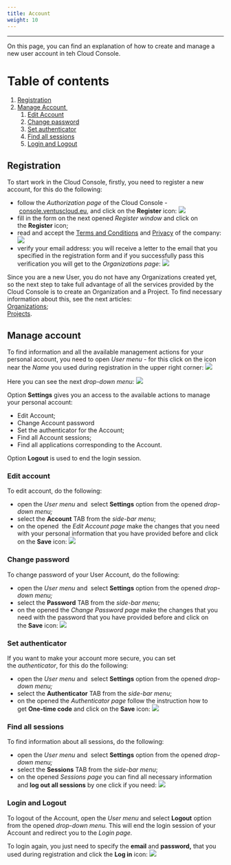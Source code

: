 ```yaml
---
title: Account
weight: 10
---
```

___
On this page, you can find an explanation of how to create and manage a new user account in teh Cloud Console.

# Table of contents
1. [Registration](#registration)
2. [Manage Account ](#manage-account)
   1. [Edit Account](#edit-account)
   2. [Change password](#change-password)
   3. [Set authenticator](#set-authenticator)
   4. [Find all sessions](#find-all-sessions)
   5. [Login and Logout](#login-and-logout)

## Registration

To start work in the Cloud Console, firstly, you need to register a new account, for this do the following:

- follow the *Authorization page* of the Cloud Console - [console.ventuscloud.eu](https://console.ventuscloud.eu/), and click on the **Register** icon:
![](../../assets/images/account/1-acc.png?classes=border,shadow) 
- fill in the form on the next opened *Register window* and click on the **Register** icon;
- read and accept the [Terms and Conditions](https://ventuscloud.eu/terms) and [Privacy](https://ventuscloud.eu/privacy) of the company:
![](../../assets/images/account/2-acc.png?classes=border,shadow) 
- verify your email address: you will receive a letter to the email that you specified in the registration form and if you successfully pass this verification you will get to the *Organizations page*:
![](../../assets/images/account/3-acc.png?classes=border,shadow) 

Since you are a new User, you do not have any Organizations created yet, so the next step to take full advantage of all the services provided by the Cloud Console is to create an Organization and a Project. 
To find necessary information about this, see the next articles:  
[Organizations](https://docs.ventuscloud.eu/getting-started/organizations/);        
[Projects](https://docs.ventuscloud.eu/getting-started/projects/).      


## Manage account
To find information and all the available management actions for your personal account, you need to open *User menu* - for this click on the icon near the *Name* you used during registration in the upper right corner:
![](../../assets/images/account/4-acc.png?classes=border,shadow) 

Here you can see the next *drop-down menu:*
![](../../assets/images/account/5-acc.png?classes=border,shadow) 

Option **Settings** gives you an access to the available actions to manage your personal account:
- Edit Account;
- Change Account password
- Set the authenticator for the Account;
- Find all Account sessions;
- Find all applications corresponding to the Account.

Option **Logout** is used to end the login session.

### Edit account
To edit account, do the following:
- open the *User menu* and  select **Settings** option from the opened *drop-down menu;*
- select the **Account** TAB from the *side-bar menu*;
- on the opened  the *Edit Account page* make the changes that you need with your personal information that you have provided before and click on the **Save** icon:
![](../../assets/images/account/6-acc.png?classes=border,shadow) 

### Change password
To change password of your User Account, do the following:
- open the *User menu* and  select **Settings** option from the opened *drop-down menu;*
- select the **Password** TAB from the *side-bar menu*;
- on the opened the *Change Password page* make the changes that you need with the password that you have provided before and click on the **Save** icon:
![](../../assets/images/account/7-acc.png?classes=border,shadow) 

### Set authenticator
If you want to make your account more secure, you can set the *authenticator*, for this do the following:
- open the *User menu* and  select **Settings** option from the opened *drop-down menu;*
- select the **Authenticator** TAB from the *side-bar menu*;
- on the opened the *Authenticator page* follow the instruction how to get **One-time code** and click on the **Save** icon:
![](../../assets/images/account/8-acc.png?classes=border,shadow) 

### Find all sessions
To find information about all sessions, do the following:
- open the *User menu* and  select **Settings** option from the opened *drop-down menu;*
- select the **Sessions** TAB from the *side-bar menu*;
- on the opened *Sessions page* you can find all necessary information and **log out all sessions** by one click if you need:
![](../../assets/images/account/9-acc.png?classes=border,shadow) 

### Login and Logout
To logout of the Account, open the *User menu* and select **Logout** option from the opened *drop-down menu.*
This will end the login session of your Account and redirect you to the *Login page.*

To login again, you just need to specify the **email** and **password,** that you used during registration and click the **Log in** icon:
![](../../assets/images/account/10-acc.png?classes=border,shadow) 


